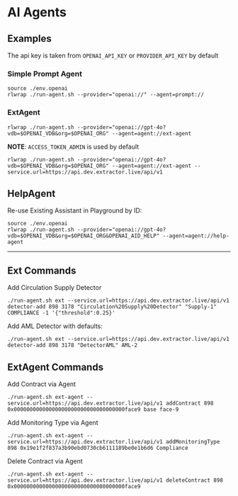 # AI Agents

## Examples

The api key is taken from `OPENAI_API_KEY` or `PROVIDER_API_KEY` by default

### Simple Prompt Agent

```
source ./env.openai
rlwrap ./run-agent.sh --provider="openai://" --agent=prompt://
```

### ExtAgent

```
rlwrap ./run-agent.sh --provider="openai://gpt-4o?vdb=$OPENAI_VDB&org=$OPENAI_ORG" --agent=agent://ext-agent
```

__NOTE__: `ACCESS_TOKEN_ADMIN` is used by default

```
rlwrap ./run-agent.sh --provider="openai://gpt-4o?vdb=$OPENAI_VDB&org=$OPENAI_ORG" --agent=agent://ext-agent --service.url=https://api.dev.extractor.live/api/v1
```

## HelpAgent

Re-use Existing Assistant in Playground by ID:

```
source ./env.openai
rlwrap ./run-agent.sh --provider="openai://gpt-4o?vdb=$OPENAI_VDB&org=$OPENAI_ORG&OPENAI_AID_HELP" --agent=agent://help-agent
```

----

## Ext Commands

Add Circulation Supply Detector 

```
./run-agent.sh ext --service.url=https://api.dev.extractor.live/api/v1 detector-add 898 3178 "Circulation%20Supply%20Detector" "Supply-1" COMPLIANCE -1 '{"threshold":0.25}'
```

Add AML Detector with defaults:

```
./run-agent.sh ext --service.url=https://api.dev.extractor.live/api/v1 detector-add 898 3178 "DetectorAML" AML-2
```

## ExtAgent Commands

Add Contract via Agent

```
./run-agent.sh ext-agent --service.url=https://api.dev.extractor.live/api/v1 addContract 898 0x00000000000000000000000000000000000face9 base face-9
```

Add Monitoring Type via Agent
```
./run-agent.sh ext-agent --service.url=https://api.dev.extractor.live/api/v1 addMonitoringType 898 0x19e1f2f837a3b90ebd0730cb6111189be0e1b6d6 Compliance
```

Delete Contract via Agent
```
./run-agent.sh ext-agent --service.url=https://api.dev.extractor.live/api/v1 deleteContract 898 0x00000000000000000000000000000000000face9
```
